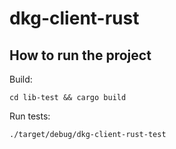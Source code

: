 # dkg-client-rust

## How to run the project

Build:
```
cd lib-test && cargo build
```

Run tests:

```
./target/debug/dkg-client-rust-test  
```
